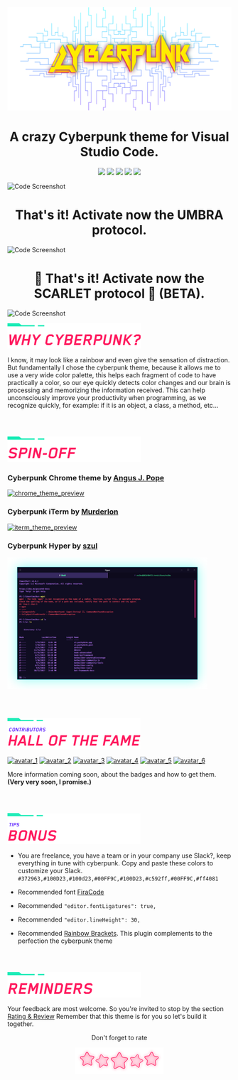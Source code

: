 ![Banner Cyberpunk](/assets/cyberpunk_banner_2021.png?raw=true "Banner Cyberpunk")

<div align="center"><h1>A crazy Cyberpunk theme for Visual Studio Code.</h1></div>

<p align="center">
<img src="https://img.shields.io/vscode-marketplace/d/max-SS.cyberpunk.svg?colorA=4B1E97&label=Download&colorB=280E54&style=for-the-badge"/>
<img src="https://img.shields.io/vscode-marketplace/r/max-SS.cyberpunk.svg?colorA=4B1E97&label=Rating&colorB=280E54&style=for-the-badge"/>
<img src="https://img.shields.io/vscode-marketplace/v/max-SS.cyberpunk.svg?colorA=4B1E97&label=Version&colorB=280E54&style=for-the-badge"/>
<img src="https://img.shields.io/github/contributors/prometheux-ar/cyberpunk.svg?colorA=4B1E97&label=Contributors&colorB=280E54&style=for-the-badge"/>
<img src="https://img.shields.io/github/stars/prometheux-ar/cyberpunk.svg?colorA=4B1E97&label=Stars&colorB=280E54&style=for-the-badge"/>
</p>

![Code Screenshot](/assets/preview.png?raw=true "Code Screenshot")

<div align="center"><h1>That's it! Activate now the UMBRA protocol.</h1></div>

![Code Screenshot](/assets/preview-umbra.png?raw=true "Code Screenshot")

<div align="center"><h1>👾 That's it! Activate now the SCARLET protocol 👾 (BETA).</h1></div>

![Code Screenshot](/assets/preview-scarlet.png?raw=true "Code Screenshot")

![Why Cyberpunk](/assets/image/why_cyberpunk.png?raw=true "Why Cyberpunk")

I know, it may look like a rainbow and even give the sensation of distraction.
But fundamentally I chose the cyberpunk theme, because it allows me to use a very wide color palette, this helps each fragment of code to have practically a color, so our eye quickly detects color changes and our brain is processing and memorizing the information received. This can help unconsciously improve your productivity when programming, as we recognize quickly, for example: if it is an object, a class, a method, etc...

<br>
<br>

![Spin-Off](/assets/image/spin_off.png?raw=true "Spin-Off")
### Cyberpunk Chrome theme by [Angus J. Pope](https://github.com/angusPope)
<a href="https://chrome.google.com/webstore/detail/cyberpunk/ekkfihjmcoeplagmladakeignpdaecmc"><img src="https://i.ibb.co/f2wC4rW/chrome-theme.png" alt="chrome_theme_preview" width="450rem"></a>

### Cyberpunk iTerm by [Murderlon](https://github.com/Murderlon/cyberpunk-iterm)
<a href="https://github.com/Murderlon/cyberpunk-iterm"><img src="https://i.ibb.co/XWmMqQP/iterm-theme.png" alt="iterm_theme_preview" width="450rem"></a>

### Cyberpunk Hyper by [szul](https://github.com/szul)
<a href="https://github.com/szul/hyperterm-cyberpunk"><img src="assets/spin-off/hyper-cyberpunk-spin_off.png" alt="iterm_theme_preview" width="450rem"></a>

<br>
<br>

![Hall of the fame](/assets/image/hall_of_the_fame.png?raw=true "Hall of the fame")

<a href="https://github.com/max-SS/cyberpunk"><img src="https://image.ibb.co/hnfhKT/avatar_1.png" alt="avatar_1" border="0"></a>
<a href="https://github.com/kuerme"><img src="https://image.ibb.co/ne6068/avatar_2.png" alt="avatar_2" border="0"></a>
<a href="https://github.com/Murderlon"><img src="https://image.ibb.co/mAsq68/avatar_3.png" alt="avatar_3" border="0"></a>
<a href="https://github.com/mkoppmann"><img src="https://image.ibb.co/j7BiR8/avatar_4.png" alt="avatar_4" border="0"></a>
<a href="https://github.com/kleinfreund"><img src="https://image.ibb.co/dytove/avatar_5.png" alt="avatar_5" border="0"></a>
<a href="https://github.com/angusPope"><img src="https://i.ibb.co/V2sfPhS/avatar_6.png" alt="avatar_6" border="0"></a>

More information coming soon, about the badges and how to get them. **(Very very soon, I promise.)**

<br>
<br>

![Bonus](/assets/image/bonus.png?raw=true "Bonus")

- You are freelance, you have a team or in your company use Slack?, keep everything in tune with cyberpunk.
Copy and paste these colors to customize your Slack.
`#372963,#100D23,#100d23,#00FF9C,#100D23,#c592ff,#00FF9C,#ff4081`

- Recommended font [FiraCode](https://github.com/tonsky/FiraCode)
- Recommended `"editor.fontLigatures": true,`
- Recommended `"editor.lineHeight": 30,`
- Recommended [Rainbow Brackets](https://marketplace.visualstudio.com/items?itemName=2gua.rainbow-brackets). This plugin complements to the perfection the cyberpunk theme

<br>
<br>

![Reminders](/assets/image/reminders.png?raw=true "Reminders")

Your feedback are most welcome.
So you're invited to stop by the section [Rating & Review](https://marketplace.visualstudio.com/items?itemName=max-SS.cyberpunk#review-details)
Remember that this theme is for you so let's build it together.

<div align="center">Don't forget to rate</div>

<div align="center">

![Stars](/assets/image/stars.png?raw=true "Stars")
</div>
